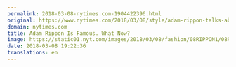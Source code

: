 ```yaml
---
permalink: 2018-03-08-nytimes.com-1904422396.html
original: https://www.nytimes.com/2018/03/08/style/adam-rippon-talks-about-fame.html?partner=rss&amp;emc=rss
domain: nytimes.com
title: Adam Rippon Is Famous. What Now?
image: https://static01.nyt.com/images/2018/03/08/fashion/08RIPPON1/08RIPPON1-mediumThreeByTwo440.jpg
date: 2018-03-08 19:22:36
translations: en
---
```


